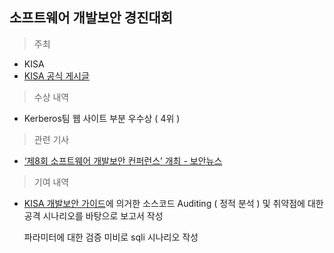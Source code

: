 ## 소프트웨어 개발보안 경진대회

> 주최
- KISA
- [KISA 공식 게시글](https://www.kisa.or.kr/notice/notice_View.jsp?mode=view&p_No=4&b_No=4&d_No=2198)

> 수상 내역
- Kerberos팀 웹 사이트 부분 우수상 ( 4위 )

> 관련 기사
- [‘제8회 소프트웨어 개발보안 컨퍼런스’ 개최 - 보안뉴스](https://www.boannews.com/media/view.asp?idx=74187)

> 기여 내역
- [KISA 개발보안 가이드](https://www.kisa.or.kr/public/laws/laws3_View.jsp?cPage=6&mode=view&p_No=259&b_No=259&d_No=88&ST=T&SV=)에 의거한
소스코드 Auditing ( 정적 분석 ) 및 취약점에 대한 공격 시나리오를 바탕으로 보고서 작성

  파라미터에 대한 검증 미비로 sqli 시나리오 작성
  
  

